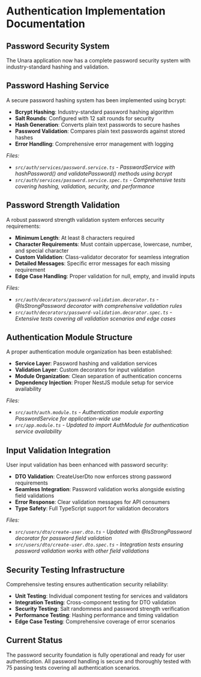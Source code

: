 # Authentication Implementation Documentation

## Password Security System

The Unara application now has a complete password security system with industry-standard hashing and validation.

## Password Hashing Service

A secure password hashing system has been implemented using bcrypt:

- **Bcrypt Hashing**: Industry-standard password hashing algorithm
- **Salt Rounds**: Configured with 12 salt rounds for security
- **Hash Generation**: Converts plain text passwords to secure hashes
- **Password Validation**: Compares plain text passwords against stored hashes
- **Error Handling**: Comprehensive error management with logging

*Files:*
- *`src/auth/services/password.service.ts` - PasswordService with hashPassword() and validatePassword() methods using bcrypt*
- *`src/auth/services/password.service.spec.ts` - Comprehensive tests covering hashing, validation, security, and performance*

## Password Strength Validation

A robust password strength validation system enforces security requirements:

- **Minimum Length**: At least 8 characters required
- **Character Requirements**: Must contain uppercase, lowercase, number, and special character
- **Custom Validation**: Class-validator decorator for seamless integration
- **Detailed Messages**: Specific error messages for each missing requirement
- **Edge Case Handling**: Proper validation for null, empty, and invalid inputs

*Files:*
- *`src/auth/decorators/password-validation.decorator.ts` - @IsStrongPassword decorator with comprehensive validation rules*
- *`src/auth/decorators/password-validation.decorator.spec.ts` - Extensive tests covering all validation scenarios and edge cases*

## Authentication Module Structure

A proper authentication module organization has been established:

- **Service Layer**: Password hashing and validation services
- **Validation Layer**: Custom decorators for input validation
- **Module Organization**: Clean separation of authentication concerns
- **Dependency Injection**: Proper NestJS module setup for service availability

*Files:*
- *`src/auth/auth.module.ts` - Authentication module exporting PasswordService for application-wide use*
- *`src/app.module.ts` - Updated to import AuthModule for authentication service availability*

## Input Validation Integration

User input validation has been enhanced with password security:

- **DTO Validation**: CreateUserDto now enforces strong password requirements
- **Seamless Integration**: Password validation works alongside existing field validations
- **Error Response**: Clear validation messages for API consumers
- **Type Safety**: Full TypeScript support for validation decorators

*Files:*
- *`src/users/dto/create-user.dto.ts` - Updated with @IsStrongPassword decorator for password field validation*
- *`src/users/dto/create-user.dto.spec.ts` - Integration tests ensuring password validation works with other field validations*

## Security Testing Infrastructure

Comprehensive testing ensures authentication security reliability:

- **Unit Testing**: Individual component testing for services and validators
- **Integration Testing**: Cross-component testing for DTO validation
- **Security Testing**: Salt randomness and password strength verification
- **Performance Testing**: Hashing performance and timing validation
- **Edge Case Testing**: Comprehensive coverage of error scenarios

## Current Status

The password security foundation is fully operational and ready for user authentication. All password handling is secure and thoroughly tested with 75 passing tests covering all authentication scenarios.